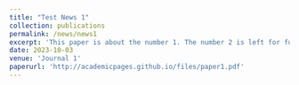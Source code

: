 ```yaml
---
title: "Test News 1"
collection: publications
permalink: /news/news1
excerpt: 'This paper is about the number 1. The number 2 is left for future work.'
date: 2023-10-03
venue: 'Journal 1'
paperurl: 'http://academicpages.github.io/files/paper1.pdf'
---
```

